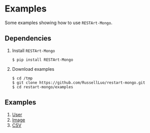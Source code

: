 # Examples

Some examples showing how to use `RESTArt-Mongo`.


## Dependencies

1. Install `RESTArt-Mongo`

    ```
    $ pip install RESTArt-Mongo
    ```

2. Download examples

    ```
    $ cd /tmp
    $ git clone https://github.com/RussellLuo/restart-mongo.git
    $ cd restart-mongo/examples
    ```


## Examples

1. [User](user)
2. [Image](image)
3. [CSV](csv)
